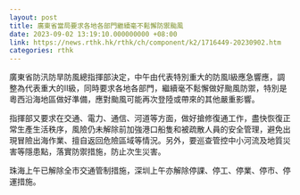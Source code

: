 ```yaml
---
layout: post
title: 廣東省當局要求各地各部門繼續毫不鬆懈防禦颱風
date: 2023-09-02 13:19:10.000000000 +08:00
link: https://news.rthk.hk/rthk/ch/component/k2/1716449-20230902.htm
categories: rthk
---
```


廣東省防汛防旱防風總指揮部決定，中午由代表特別重大的防風Ⅰ級應急響應，調整為代表重大的Ⅱ級，同時要求各地各部門，繼續毫不鬆懈做好颱風防禦，特別是粵西沿海地區做好準備，應對颱風可能再次登陸或帶來的其他嚴重影響。

指揮部又要求在交通、電力、通信、河道等方面，做好搶修復通工作，盡快恢復正常生產生活秩序，風險仍未解除前加強港口船隻和被疏散人員的安全管理，避免出現冒險出海作業、擅自返回危險區域等情況。另外，要巡查管控中小河流及地質災害等隱患點，落實防禦措施，防止次生災害。

珠海上午已解除全市交通管制措施，深圳上午亦解除停課、停工、停業、停市、停運措施。

